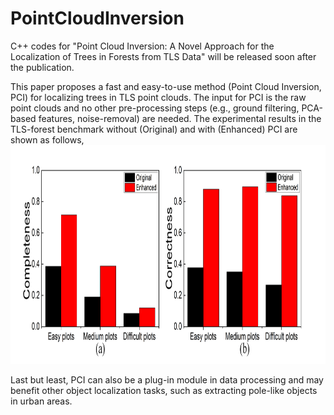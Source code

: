 # PointCloudInversion

C++ codes for "Point Cloud Inversion: A Novel Approach for the Localization of Trees in Forests from TLS Data" will be released soon after the publication.

This paper proposes a fast and easy-to-use method (Point Cloud Inversion, PCI) for localizing trees in TLS point clouds. The input for PCI is the raw point clouds and no other pre-processing steps (e.g., ground filtering, PCA-based features, noise-removal) are needed. The experimental results in the TLS-forest benchmark without (Original) and with (Enhanced) PCI are shown as follows,
<img src="https://github.com/GeoVectorMatrix/PointCloudInversion/blob/main/Images/ComCor.png" width="1200" height="350"/><br/>

Last but least, PCI can also be a plug-in module in data processing and may benefit other object localization tasks, such as extracting pole-like objects in urban areas.
